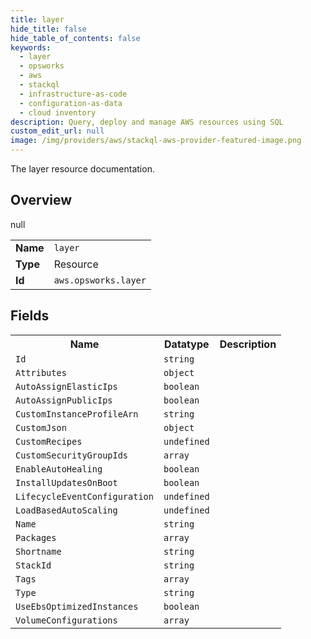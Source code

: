 ```yaml
---
title: layer
hide_title: false
hide_table_of_contents: false
keywords:
  - layer
  - opsworks
  - aws
  - stackql
  - infrastructure-as-code
  - configuration-as-data
  - cloud inventory
description: Query, deploy and manage AWS resources using SQL
custom_edit_url: null
image: /img/providers/aws/stackql-aws-provider-featured-image.png
---
```

The layer resource documentation.

## Overview
<table><tbody>
<tr><td><b>Name</b></td><td><code>layer</code></td></tr>
<tr><td><b>Type</b></td><td>Resource</td></tr>
null
<tr><td><b>Id</b></td><td><code>aws.opsworks.layer</code></td></tr>
</tbody></table>

## Fields
<table><tbody>
<tr><th>Name</th><th>Datatype</th><th>Description</th></tr>
<tr><td><code>Id</code></td><td><code>string</code></td><td></td></tr><tr><td><code>Attributes</code></td><td><code>object</code></td><td></td></tr><tr><td><code>AutoAssignElasticIps</code></td><td><code>boolean</code></td><td></td></tr><tr><td><code>AutoAssignPublicIps</code></td><td><code>boolean</code></td><td></td></tr><tr><td><code>CustomInstanceProfileArn</code></td><td><code>string</code></td><td></td></tr><tr><td><code>CustomJson</code></td><td><code>object</code></td><td></td></tr><tr><td><code>CustomRecipes</code></td><td><code>undefined</code></td><td></td></tr><tr><td><code>CustomSecurityGroupIds</code></td><td><code>array</code></td><td></td></tr><tr><td><code>EnableAutoHealing</code></td><td><code>boolean</code></td><td></td></tr><tr><td><code>InstallUpdatesOnBoot</code></td><td><code>boolean</code></td><td></td></tr><tr><td><code>LifecycleEventConfiguration</code></td><td><code>undefined</code></td><td></td></tr><tr><td><code>LoadBasedAutoScaling</code></td><td><code>undefined</code></td><td></td></tr><tr><td><code>Name</code></td><td><code>string</code></td><td></td></tr><tr><td><code>Packages</code></td><td><code>array</code></td><td></td></tr><tr><td><code>Shortname</code></td><td><code>string</code></td><td></td></tr><tr><td><code>StackId</code></td><td><code>string</code></td><td></td></tr><tr><td><code>Tags</code></td><td><code>array</code></td><td></td></tr><tr><td><code>Type</code></td><td><code>string</code></td><td></td></tr><tr><td><code>UseEbsOptimizedInstances</code></td><td><code>boolean</code></td><td></td></tr><tr><td><code>VolumeConfigurations</code></td><td><code>array</code></td><td></td></tr>
</tbody></table>